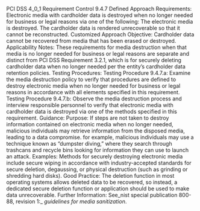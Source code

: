 PCI DSS 4_0_1 Requirement Control 9.4.7 Defined Approach Requirements: Electronic media with cardholder data is destroyed when no longer needed for business or legal reasons via one of the following: The electronic media is destroyed. The cardholder data is rendered unrecoverable so that it cannot be reconstructed. Customized Approach Objective: Cardholder data cannot be recovered from media that has been erased or destroyed. Applicability Notes: These requirements for media destruction when that media is no longer needed for business or legal reasons are separate and distinct from PCI DSS Requirement 3.2.1, which is for securely deleting cardholder data when no longer needed per the entity’s cardholder data retention policies. Testing Procedures: Testing Procedure 9.4.7.a: Examine the media destruction policy to verify that procedures are defined to destroy electronic media when no longer needed for business or legal reasons in accordance with all elements specified in this requirement. Testing Procedure 9.4.7.b: Observe the media destruction process and interview responsible personnel to verify that electronic media with cardholder data is destroyed via one of the methods specified in this requirement. Guidance: Purpose: If steps are not taken to destroy information contained on electronic media when no longer needed, malicious individuals may retrieve information from the disposed media, leading to a data compromise. for example, malicious individuals may use a technique known as “dumpster diving,” where they search through trashcans and recycle bins looking for information they can use to launch an attack. Examples: Methods for securely destroying electronic media include secure wiping in accordance with industry-accepted standards for secure deletion, degaussing, or physical destruction (such as grinding or shredding hard disks). Good Practice: The deletion function in most operating systems allows deleted data to be recovered, so instead, a dedicated secure deletion function or application should be used to make data unrecoverable. Further Information: See_nist special publication 800-88, revision 1:_ _guidelines for media sanitization_.